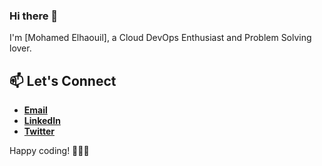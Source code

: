 ### Hi there 👋

I'm [Mohamed Elhaouil], a Cloud DevOps Enthusiast and Problem Solving lover.

## 📫 Let's Connect

-   **[Email](mailto:mohamedelhaouil37@gmail.com)**
-   **[LinkedIn](https://www.linkedin.com/in/mohamedelhaouil)**
-   **[Twitter](https://twitter.com/elhaouil/)**

Happy coding! 👨‍💻🌟


<!--
**mohamedelhaouil/mohamedelhaouil** is a ✨ _special_ ✨ repository because its `README.md` (this file) appears on your GitHub profile.

Here are some ideas to get you started:

- 🔭 I’m currently working on ...
- 🌱 I’m currently learning ...
- 👯 I’m looking to collaborate on ...
- 🤔 I’m looking for help with ...
- 💬 Ask me about ...
- 📫 How to reach me: ...
- 😄 Pronouns: ...
- ⚡ Fun fact: ...
-->
